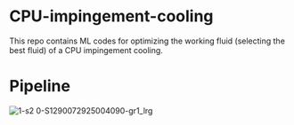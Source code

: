 # CPU-impingement-cooling
 This repo contains ML codes for optimizing the working fluid (selecting the best fluid) of a CPU impingement cooling.
# Pipeline
![1-s2 0-S1290072925004090-gr1_lrg](https://github.com/user-attachments/assets/cc26ba21-acdd-4919-878f-2a3a39c22c58)
